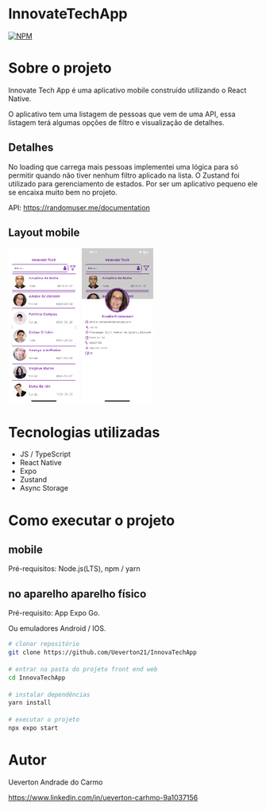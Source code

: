 # InnovateTechApp
[![NPM](https://img.shields.io/npm/l/react-native)](https://github.com/Ueverton21/InnovaTechApp/blob/main/LICENSE) 

# Sobre o projeto

Innovate Tech App é uma aplicativo mobile construído utilizando o React Native.  

O aplicativo tem uma listagem de pessoas que vem de uma API, essa listagem terá algumas opções de filtro e visualização de detalhes.

## Detalhes 
No loading que carrega mais pessoas implementei uma lógica para só permitir quando não tiver nenhum filtro aplicado na lista.
O Zustand foi utilizado para gerenciamento de estados. Por ser um aplicativo pequeno ele se encaixa muito bem no projeto.

API: https://randomuser.me/documentation

## Layout mobile
![Mobile 1](https://github.com/Ueverton21/assets/blob/main/IMG_7061.PNG) ![Mobile 2](https://github.com/Ueverton21/assets/blob/main/IMG_7062.PNG)


# Tecnologias utilizadas
- JS / TypeScript
- React Native
- Expo
- Zustand
- Async Storage

# Como executar o projeto

## mobile
Pré-requisitos: Node.js(LTS), npm / yarn

## no aparelho aparelho físico
Pré-requisito: App Expo Go.

Ou emuladores Android / IOS.

```bash
# clonar repositório
git clone https://github.com/Ueverton21/InnovaTechApp

# entrar na pasta do projeto front end web
cd InnovaTechApp

# instalar dependências
yarn install

# executar o projeto
npx expo start
```

# Autor

Ueverton Andrade do Carmo

https://www.linkedin.com/in/ueverton-carhmo-9a1037156

